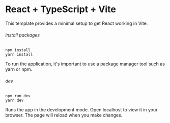 # React + TypeScript + Vite

This template provides a minimal setup to get React working in Vite.

###### install packages
    npm install
    yarn install

To run the application, it's important to use a package manager tool such as yarn or npm.

###### dev
    npm run dev
    yarn dev

Runs the app in the development mode. 
Open localhost to view it in your browser. 
The page will reload when you make changes.